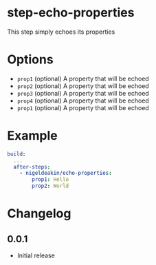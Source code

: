 # step-echo-properties

This step simply echoes its properties 

# Options

- `prop1` (optional) A property that will be echoed
- `prop2` (optional) A property that will be echoed
- `prop3` (optional) A property that will be echoed
- `prop4` (optional) A property that will be echoed
- `prop1` (optional) A property that will be echoed

# Example

```yaml
build:
  ...
  after-steps:
    - nigeldeakin/echo-properties:
        prop1: Hello 
        prop2: World 
```

# Changelog

## 0.0.1

- Initial release

